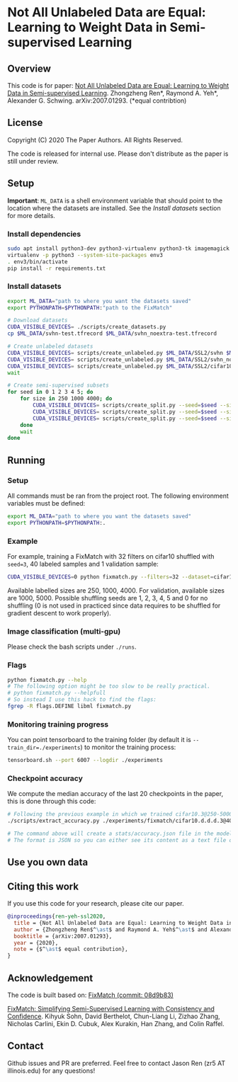 # Not All Unlabeled Data are Equal:<br/> Learning to Weight Data in Semi-supervised Learning

## Overview
This code is for paper:
[Not All Unlabeled Data are Equal: Learning to Weight Data in Semi-supervised Learning](https://arxiv.org/pdf/2007.01293v1.pdf). Zhongzheng Ren*, Raymond A. Yeh*, Alexander G. Schwing. arXiv:2007.01293. (*equal contribtion)

## License

Copyright (C) 2020 The Paper Authors. All Rights Reserved.

The code is released for internal use. Please don't distribute as the paper is still under review.
 
## Setup

**Important**: `ML_DATA` is a shell environment variable that should point to the location where the datasets are installed. See the *Install datasets* section for more details.

### Install dependencies

```bash
sudo apt install python3-dev python3-virtualenv python3-tk imagemagick
virtualenv -p python3 --system-site-packages env3
. env3/bin/activate
pip install -r requirements.txt
```

### Install datasets

```bash
export ML_DATA="path to where you want the datasets saved"
export PYTHONPATH=$PYTHONPATH:"path to the FixMatch"

# Download datasets
CUDA_VISIBLE_DEVICES= ./scripts/create_datasets.py
cp $ML_DATA/svhn-test.tfrecord $ML_DATA/svhn_noextra-test.tfrecord

# Create unlabeled datasets
CUDA_VISIBLE_DEVICES= scripts/create_unlabeled.py $ML_DATA/SSL2/svhn $ML_DATA/svhn-train.tfrecord $ML_DATA/svhn-extra.tfrecord &
CUDA_VISIBLE_DEVICES= scripts/create_unlabeled.py $ML_DATA/SSL2/svhn_noextra $ML_DATA/svhn-train.tfrecord &
CUDA_VISIBLE_DEVICES= scripts/create_unlabeled.py $ML_DATA/SSL2/cifar10 $ML_DATA/cifar10-train.tfrecord &
wait

# Create semi-supervised subsets
for seed in 0 1 2 3 4 5; do
    for size in 250 1000 4000; do
        CUDA_VISIBLE_DEVICES= scripts/create_split.py --seed=$seed --size=$size $ML_DATA/SSL2/svhn $ML_DATA/svhn-train.tfrecord $ML_DATA/svhn-extra.tfrecord &
        CUDA_VISIBLE_DEVICES= scripts/create_split.py --seed=$seed --size=$size $ML_DATA/SSL2/svhn_noextra $ML_DATA/svhn-train.tfrecord &
        CUDA_VISIBLE_DEVICES= scripts/create_split.py --seed=$seed --size=$size $ML_DATA/SSL2/cifar10 $ML_DATA/cifar10-train.tfrecord &
    done
    wait
done
```

## Running

### Setup

All commands must be ran from the project root. The following environment variables must be defined:
```bash
export ML_DATA="path to where you want the datasets saved"
export PYTHONPATH=$PYTHONPATH:.
```

### Example

For example, training a FixMatch with 32 filters on cifar10 shuffled with `seed=3`, 40 labeled samples and 1
validation sample:
```bash
CUDA_VISIBLE_DEVICES=0 python fixmatch.py --filters=32 --dataset=cifar10.3@40-1 --train_dir ./experiments/fixmatch
```

Available labelled sizes are 250, 1000, 4000.
For validation, available sizes are 1000, 5000.
Possible shuffling seeds are 1, 2, 3, 4, 5 and 0 for no shuffling (0 is not used in practiced since data requires to be
shuffled for gradient descent to work properly).

### Image classification (multi-gpu)

Please check the bash scripts under `./runs`.

### Flags

```bash
python fixmatch.py --help
# The following option might be too slow to be really practical.
# python fixmatch.py --helpfull
# So instead I use this hack to find the flags:
fgrep -R flags.DEFINE libml fixmatch.py
```

### Monitoring training progress

You can point tensorboard to the training folder (by default it is `--train_dir=./experiments`) to monitor the training
process:

```bash
tensorboard.sh --port 6007 --logdir ./experiments
```


### Checkpoint accuracy

We compute the median accuracy of the last 20 checkpoints in the paper, this is done through this code:

```bash
# Following the previous example in which we trained cifar10.3@250-5000, extracting accuracy:
./scripts/extract_accuracy.py ./experiments/fixmatch/cifar10.d.d.d.3@40-1/CTAugment_depth2_th0.80_decay0.990/FixMatch_archresnet_batch64_confidence0.95_filters32_lr0.03_nclass10_repeat4_scales3_uratio7_wd0.0005_wu1.0/

# The command above will create a stats/accuracy.json file in the model folder.
# The format is JSON so you can either see its content as a text file or process it to your liking.
```

## Use you own data

## Citing this work
If you use this code for your research, please cite our paper.
```bibtex
@inproceedings{ren-yeh-ssl2020,
  title = {Not All Unlabeled Data are Equal: Learning to Weight Data in Semi-supervised Learning},
  author = {Zhongzheng Ren$^\ast$ and Raymond A. Yeh$^\ast$ and Alexander G. Schwing},
  booktitle = {arXiv:2007.01293},
  year = {2020},
  note = {$^\ast$ equal contribution},
}
```

## Acknowledgement

The code is built based on:
[FixMatch (commit: 08d9b83)](https://github.com/google-research/fixmatch)

[FixMatch: Simplifying Semi-Supervised Learning with Consistency and Confidence](https://arxiv.org/abs/2001.07685). Kihyuk Sohn, David Berthelot, Chun-Liang Li, Zizhao Zhang, Nicholas Carlini, Ekin D. Cubuk, Alex Kurakin, Han Zhang, and Colin Raffel.


## Contact
Github issues and PR are preferred. Feel free to contact Jason Ren (zr5 AT illinois.edu) for any questions!
